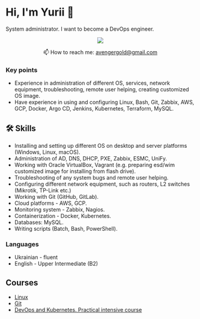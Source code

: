 # Hi, I'm Yurii 👋
System administrator. I want to become a DevOps engineer. 

<p align='center'>
   <a href="https://www.linkedin.com/in/yurii-merkulov-2130021b6/">
       <img src="https://img.shields.io/badge/linkedin-%230077B5.svg?&style=for-the-badge&logo=linkedin&logoColor=white"/>
   </a>
<p align='center'>
   📫 How to reach me: <a href='mailto:avengergold@gmail.com'>avengergold@gmail.com</a>
</p>

### Key points
*   Experience in administration of different OS, services, network equipment, troubleshooting, remote user helping, creating customized OS image.
*   Have experience in using and configuring Linux, Bash, Git, Zabbix, AWS, GCP, Docker, Argo CD, Jenkins, Kubernetes, Terraform, MySQL.

## 🛠 Skills
*   Installing and setting up different OS on desktop and server platforms (Windows, Linux, macOS).
*   Administration of AD, DNS, DHCP, PXE, Zabbix, ESMC, UniFy.
*   Working with Oracle VirtualBox, Vagrant (e.g. preparing esd/wim customized image for installing from flash drive).
*   Troubleshooting of any system bugs and remote user helping.
*   Configuring different network equipment, such as routers, L2 switches (Mikrotik, TP-Link etc.)
*   Working with Git (GitHub, GitLab).
*   Cloud platforms - AWS, GCP.
*   Monitoring system - Zabbix, Nagios.
*   Containerization - Docker, Kubernetes.
*   Databases: MySQL.
*   Writing scripts (Batch, Bash, PowerShell).

### Languages
*   Ukrainian - fluent
*   English - Upper Intermediate (B2)

## Courses
*   [Linux](https://certs.prometheus.org.ua/cert/36e884fe4aba4dd282be7796b6279c69)
*   [Git](https://certs.prometheus.org.ua/cert/d5dbcf739617427c955403184bd4e683)
*   [DevOps and Kubernetes. Practical intensive course](https://certs.prometheus.org.ua/cert/1bc37307205f4ec8b4b46a552688e206)
